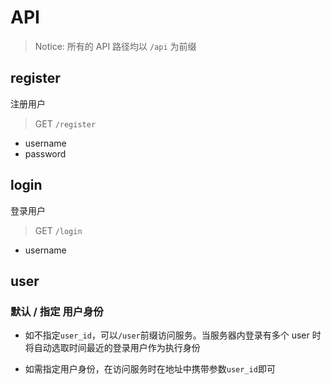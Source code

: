 # API

> Notice: 所有的 API 路径均以 `/api` 为前缀

## register

注册用户

> GET `/register`

- username
- password

## login

登录用户

> GET `/login`

- username

## user

### 默认 / 指定 用户身份

- 如不指定`user_id`，可以`/user`前缀访问服务。当服务器内登录有多个 user 时将自动选取时间最近的登录用户作为执行身份

- 如需指定用户身份，在访问服务时在地址中携带参数`user_id`即可
